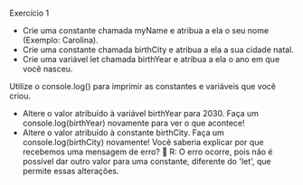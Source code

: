 Exercício 1

- Crie uma constante chamada myName e atribua a ela o seu nome (Exemplo: Carolina).
- Crie uma constante chamada birthCity e atribua a ela a sua cidade natal.
- Crie uma variável let chamada birthYear e atribua a ela o ano em que você nasceu.

Utilize o console.log() para imprimir as constantes e variáveis que você criou.

- Altere o valor atribuído à variável birthYear para 2030. Faça um console.log(birthYear) novamente para ver o que acontece!
- Altere o valor atribuído à constante birthCity. Faça um console.log(birthCity) novamente! Você saberia explicar por que recebemos uma mensagem de erro? 🤔
  R: O erro ocorre, pois não é possível dar outro valor para uma constante, diferente do 'let', que permite essas alterações.
